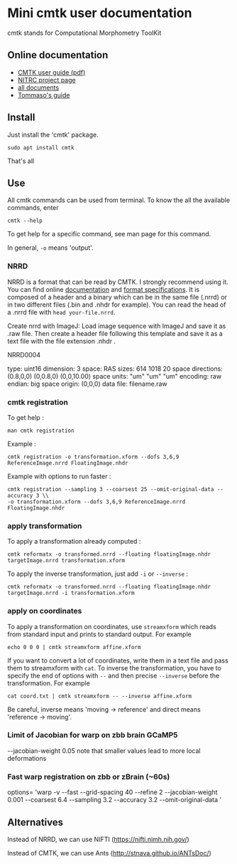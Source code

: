 # Mini cmtk user documentation

cmtk stands for Computational Morphometry ToolKit

## Online documentation

- [CMTK user guide (pdf)](https://www.nitrc.org/docman/view.php/212/708/UserGuideCMTK.pdf)
- [NITRC project page](https://www.nitrc.org/projects/cmtk)
- [all documents](https://www.nitrc.org/docman/?group_id=212)
- [Tommaso's guide](https://cloud.ljp.upmc.fr/index.php/s/AdYNq0zw65NUCBV)

## Install

Just install the 'cmtk' package.

    sudo apt install cmtk

That's all

## Use

All cmtk commands can be used from terminal. To know the all the available commands, enter

    cmtk --help

To get help for a specific command, see man page for this command.

In general, `-o` means 'output'.

### NRRD

NRRD is a format that can be read by CMTK. I strongly recommend using it. You can find online [documentation](http://teem.sourceforge.net/nrrd/) and [format specifications](http://teem.sourceforge.net/nrrd/format.html). It is composed of a header and a binary which can be in the same file (.nrrd) or in two different files (.bin and .nhdr for example).
You can read the head of a .nrrd file with `head your-file.nrrd`.

Create nrrd with ImageJ: Load image sequence with ImageJ and save it as .raw file. Then create a header file following this template and save it as a text file with the file extension .nhdr . 

NRRD0004 

type: uint16
dimension: 3
space: RAS
sizes: 614 1018 20
space directions: (0.8,0,0) (0,0.8,0) (0,0,10.00)
space units: "um" "um" "um"
encoding: raw
endian: big
space origin: (0,0,0)
data file: filename.raw

### cmtk registration

To get help :

    man cmtk registration

Example :

    cmtk registration -o transformation.xform --dofs 3,6,9 ReferenceImage.nrrd FloatingImage.nhdr
    
Example with options to run faster :
    
    cmtk registration --sampling 3 --coarsest 25 --omit-original-data --accuracy 3 \\
    -o transformation.xform --dofs 3,6,9 ReferenceImage.nrrd FloatingImage.nhdr

### apply transformation

To apply a transformation already computed :

    cmtk reformatx -o transformed.nrrd --floating floatingImage.nhdr targetImage.nrrd transformation.xform

To apply the inverse transformation, just add `-i` or `--inverse` :

    cmtk reformatx -o transformed.nrrd --floating floatingImage.nhdr targetImage.nrrd -i transformation.xform

### apply on coordinates

To apply a transformation on coordinates, use `streamxform` which reads from standard input and prints to standard output. For example

    echo 0 0 0 | cmtk streamxform affine.xform
If you want to convert a lot of coordinates, write them in a text file and pass them to streamxform with `cat`. To inverse the transformation, you have to specify the end of options with `--` and then precise `--inverse` before the transformation. For example

    cat coord.txt | cmtk streamxform -- --inverse affine.xform
Be careful, inverse means 'moving → reference' and direct means 'reference → moving'.


### Limit of Jacobian for warp on zbb brain GCaMP5
--jacobian-weight 0.05 
note that smaller values lead to more local deformations

### Fast warp registration on zbb or zBrain (~60s)
options= 'warp -v --fast --grid-spacing 40 --refine 2 --jacobian-weight 0.001 --coarsest 6.4 --sampling 3.2 --accuracy 3.2 --omit-original-data '


## Alternatives

Instead of NRRD, we can use NIFTI (https://nifti.nimh.nih.gov/)

Instead of CMTK, we can use Ants (http://stnava.github.io/ANTsDoc/)
